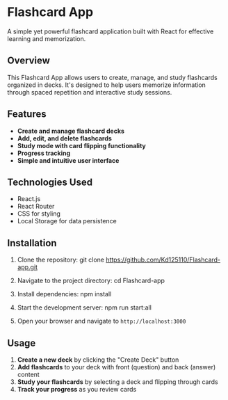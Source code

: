 # Flashcard App

A simple yet powerful flashcard application built with React for effective learning and memorization.

## Overview

This Flashcard App allows users to create, manage, and study flashcards organized in decks. It's designed to help users memorize information through spaced repetition and interactive study sessions.

## Features

- **Create and manage flashcard decks**
- **Add, edit, and delete flashcards**
- **Study mode with card flipping functionality**
- **Progress tracking**
- **Simple and intuitive user interface**

## Technologies Used

- React.js
- React Router
- CSS for styling
- Local Storage for data persistence

## Installation

1. Clone the repository:
git clone https://github.com/Kd125110/Flashcard-app.git


2. Navigate to the project directory:
cd Flashcard-app


3. Install dependencies:
npm install


4. Start the development server:
npm run start:all


5. Open your browser and navigate to `http://localhost:3000`

## Usage

1. **Create a new deck** by clicking the "Create Deck" button
2. **Add flashcards** to your deck with front (question) and back (answer) content
3. **Study your flashcards** by selecting a deck and flipping through cards
4. **Track your progress** as you review cards